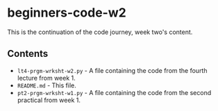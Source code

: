 # beginners-code-w2

This is the continuation of the code journey, week two's content.

## Contents

- `lt4-prgm-wrksht-w2.py` - A file containing the code from the fourth lecture from week 1.
- `README.md` - This file.
- `pt2-prgm-wrksht-w1.py` - A file containing the code from the second practical from week 1.
